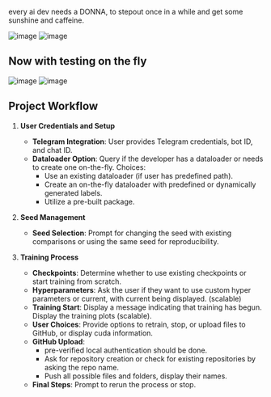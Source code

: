 every ai dev needs a DONNA, to stepout once in a while and get some sunshine and caffeine.

![image](https://github.com/user-attachments/assets/97e06283-abc8-4934-a118-21590f170c5c) ![image](https://github.com/user-attachments/assets/49eed0bd-9763-492e-b0fa-f378106bda4b)

## Now with testing on the fly
![image](https://github.com/user-attachments/assets/7e944a19-5a8f-4b4f-aa72-dcd76b43c03a) ![image](https://github.com/user-attachments/assets/d43e9de4-e6bf-411d-a497-326ca12bf55d)

## Project Workflow

1. **User Credentials and Setup**
   - **Telegram Integration**: User provides Telegram credentials, bot ID, and chat ID.
   - **Dataloader Option**: Query if the developer has a dataloader or needs to create one on-the-fly. Choices:
     - Use an existing dataloader (if user has predefined path).
     - Create an on-the-fly dataloader with predefined or dynamically generated labels.
     - Utilize a pre-built package.

2. **Seed Management**
   - **Seed Selection**: Prompt for changing the seed with existing comparisons or using the same seed for reproducibility.

3. **Training Process**
   - **Checkpoints**: Determine whether to use existing checkpoints or start training from scratch.
   - **Hyperparameters**: Ask the user if they want to use custom hyper parameters or current, with current being displayed. (scalable)
   - **Training Start**: Display a message indicating that training has begun. Display the training plots (scalable). 
   - **User Choices**: Provide options to retrain, stop, or upload files to GitHub, or display cuda information.
   - **GitHub Upload**:
     - pre-verified local authentication should be done.
     - Ask for repository creation or check for existing repositories by asking the repo name.
     - Push all possible files and folders, display their names.
   - **Final Steps**: Prompt to rerun the process or stop.


